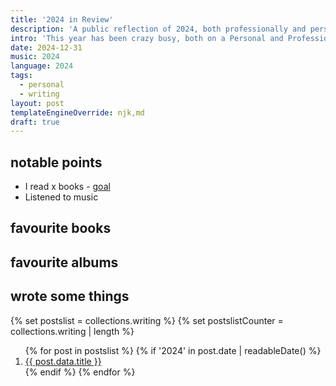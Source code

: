 ```yaml
---
title: '2024 in Review'
description: 'A public reflection of 2024, both professionally and personally.'
intro: 'This year has been crazy busy, both on a Personal and Professional Level - starting a new role, bringing with it a whole wealth of new challenges, and increasing my personal skills outside of my professional career As the year closes out, I thought I would take a bit of time to review how the year has gone publicly, rather than the normal ‘well that year went ok’ type introspection that normally happens.'
date: 2024-12-31
music: 2024
language: 2024
tags:
  - personal
  - writing
layout: post
templateEngineOverride: njk,md
draft: true
---
```


## notable points

- I read x books - [goal](https://literal.club/dominickjay217/goal/dom-jays-2024-reading-goal-ujuz80y)
- Listened to music

## favourite books

## favourite albums

## wrote some things

{% set postslist = collections.writing %}
{% set postslistCounter = collections.writing | length %}

<ol style="counter-reset: start-from {{ (postslistCounter or postslist.length) + 1 }}">
   {% for post in postslist %}
      {% if '2024' in post.date | readableDate() %}
         <li class=""><a href="{{ post.url | url }}">{{ post.data.title }}</a></li>
      {% endif %}
   {% endfor %}
</ol>
